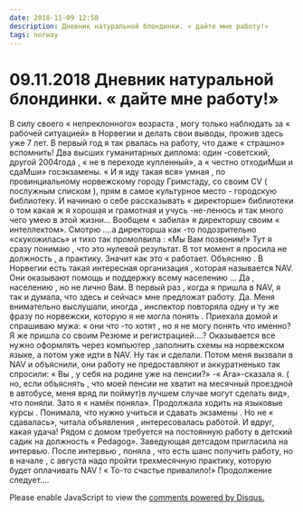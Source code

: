 ```yaml
---
date: 2018-11-09 12:58
description: Дневник натуральной блондинки. « дайте мне работу!»
tags: norway
---
```

# 09.11.2018 Дневник натуральной блондинки. « дайте мне работу!»

В силу своего « непреклонного» возраста , могу только наблюдать за « рабочей ситуацией» в Норвегии и делать свои выводы, прожив здесь уже 7 лет. В первый год  я так рвалась на работу, что даже « страшно» вспомнить!  Два высших гуманитарных диплома: один -советский, другой 2004года , « не в переходе купленный», а « честно отходиМши и сдаМши» госэкзамены.  « И я иду такая вся» умная , по провинциальному норвежскому городу Гримстаду, со своим CV ( послужным списком ), прям в самое культурное место - городскую библиотеку.  И начинаю о себе рассказывать « директорше» библиотеки  о том какая ж я хорошая и грамотная и учусь -не-ленюсь и так много чего умею в этой  жизни... Вообщем « забила» я директоршу своим « интеллектом».  Смотрю ....а директорша как -то подозрительно «скукожилась» и тихо так промолвила : «Мы Вам позвоним!»    Тут я сразу понимаю , что это нулевой результат.  В тот момент я просила не должность , а практику. Значит как это « работает. Объясняю . В Норвегии есть такая интересная организация , которая называется NAV.  Они оказывают помощь и поддержку всему населению ... Да , населению , но не лично Вам. В первый раз , когда я пришла в NAV, я так и думала, что здесь и сейчас» мне предложат работу. Да. Меня внимательно выслушали, иногда , инспектор повторяла одну и ту же фразу по норвежски, которую я не могла понять . Приехала домой и спрашиваю мужа: « они что -то хотят , но я не могу понять что именно? Я же пришла со своим Резюме и регистрацией....? Оказывается все нужно оформлять через компьютер ,заполнить схемы на норвежском языке, а потом уже идти в NAV.  Ну так и сделали. Потом меня вызвали в NAV и объяснили, они работу не предоставляют  и аккуратненько так спросили: « Вы , у себя на родине уже на пенсии?» -« Ага»-сказала я. ( но, если объяснять , что моей пенсии не хватит на месячный проездной в автобусе, меня вряд ли поймут)в лучшем случае могут сделать вид», что поняли.  Зато я « намёк поняла». Продолжала ходить на языковые курсы . Понимала, что нужно учиться и сдавать экзамены . Но не « сдавалась», читала объявления ,  интересовалась работой.   И вдруг, какая удача! Рядом с домом требуется на постоянную работу в детский садик  на должность « Pedagog». Заведующая  детсадом пригласила на интервью. После интервью , поняла , что есть шанс получить работу, но в начале , с августа надо пройти  трехмесячную практику, которую будет оплачивать NAV !  « То-то счастье привалило!»      Продолжение  следует....

<div id="disqus_thread"></div>
<script>
    /**
    *  RECOMMENDED CONFIGURATION VARIABLES: EDIT AND UNCOMMENT THE SECTION BELOW TO INSERT DYNAMIC VALUES FROM YOUR PLATFORM OR CMS.
    *  LEARN WHY DEFINING THESE VARIABLES IS IMPORTANT: https://disqus.com/admin/universalcode/#configuration-variables    */
    /*
    var disqus_config = function () {
    this.page.url = PAGE_URL;  // Replace PAGE_URL with your page's canonical URL variable
    this.page.identifier = PAGE_IDENTIFIER; // Replace PAGE_IDENTIFIER with your page's unique identifier variable
    };
    */
    (function() { // DON'T EDIT BELOW THIS LINE
    var d = document, s = d.createElement('script');
    s.src = 'https://irina-blog-1.disqus.com/embed.js';
    s.setAttribute('data-timestamp', +new Date());
    (d.head || d.body).appendChild(s);
    })();
</script>
<noscript>Please enable JavaScript to view the <a href="https://disqus.com/?ref_noscript">comments powered by Disqus.</a></noscript>

